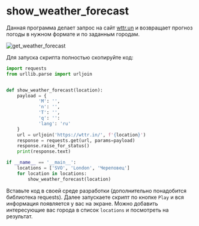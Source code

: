 # show_weather_forecast

Данная программа делает запрос на сайт [wttr.un] и возвращает прогноз погоды в нужном формате и по заданным городам.

[wttr.un]: http://wttr.un

![get_weather_forecast](https://github.com/user-attachments/assets/7d179b1e-a207-42cb-95e1-13630fa22ac1)

Для запуска скрипта полностью скопируйте код:
```python
import requests
from urllib.parse import urljoin


def show_weather_forecast(location):
    payload = {
            'M': '',
            'n': '',
            'T': '',
            'q': '':
            'lang': 'ru'
    }
    url = urljoin('https://wttr.in/', f'{location}')
    response = requests.get(url, params=payload)
    response.raise_for_status()
    print(response.text)

if __name__ == '__main__':
    locations = ['SVO', 'London', 'Череповец']
    for location in locations:
        show_weather_forecast(location)
```
Вставьте код в своей среде разработки (дополнительно понадобится библиотека requests).
Далее запускаете скрипт по кнопке `Play` и вся информация появляется у вас на экране.
Можно добавить интересующие вас города в список `locations` и посмотреть на результат.

